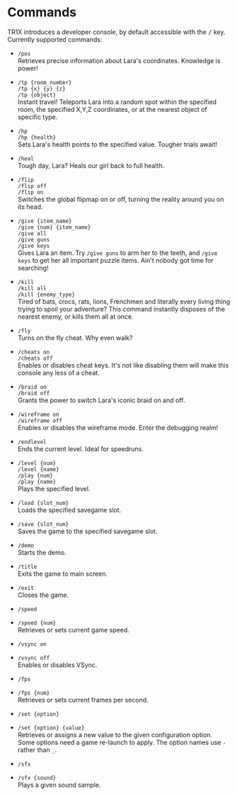 # Commands
TR1X introduces a developer console, by default accessible with the <kbd>/</kbd> key.
Currently supported commands:

- `/pos`  
  Retrieves precise information about Lara's coordinates. Knowledge is power!

- `/tp {room_number}`  
  `/tp {x} {y} {z}`  
  `/tp {object}`  
  Instant travel! Teleports Lara into a random spot within the specified room, the specified X,Y,Z coordinates, or at the nearest object of specific type.

- `/hp`  
  `/hp {health}`  
  Sets Lara's health points to the specified value. Tougher trials await!

- `/heal`  
  Tough day, Lara? Heals our girl back to full health.

- `/flip`  
  `/flip off`  
  `/flip on`  
  Switches the global flipmap on or off, turning the reality around you on its head.

- `/give {item_name}`  
  `/give {num} {item_name}`  
  `/give all`  
  `/give guns`  
  `/give keys`  
  Gives Lara an item. Try `/give guns` to arm her to the teeth, and `/give keys` to get her all important puzzle items. Ain't nobody got time for searching!

- `/kill`  
  `/kill all`  
  `/kill {enemy_type}`  
  Tired of bats, crocs, rats, lions, Frenchmen and literally every living thing trying to spoil your adventure? This command instantly disposes of the nearest enemy, or kills them all at once.

- `/fly`  
  Turns on the fly cheat. Why even walk?

- `/cheats on`  
  `/cheats off`  
  Enables or disables cheat keys. It's not like disabling them will make this console any less of a cheat.

- `/braid on`  
  `/braid off`  
  Grants the power to switch Lara's iconic braid on and off.

- `/wireframe on`  
  `/wireframe off`  
  Enables or disables the wireframe mode. Enter the debugging realm!

- `/endlevel`  
  Ends the current level. Ideal for speedruns.

- `/level {num}`  
  `/level {name}`  
  `/play {num}`  
  `/play {name}`  
  Plays the specified level.

- `/load {slot_num}`  
  Loads the specified savegame slot.

- `/save {slot_num}`  
  Saves the game to the specified savegame slot.

- `/demo`  
  Starts the demo.

- `/title`  
  Exits the game to main screen.

- `/exit`  
  Closes the game.

- `/speed`  
- `/speed {num}`  
  Retrieves or sets current game speed.

- `/vsync on`  
- `/vsync off`  
  Enables or disables VSync.

- `/fps`  
- `/fps {num}`  
  Retrieves or sets current frames per second.

- `/set {option}`  
- `/set {option} {value}`  
  Retrieves or assigns a new value to the given configuration option. Some options need a game re-launch to apply. The option names use `-` rather than `_`.

- `/sfx`  
- `/sfx {sound}`  
  Plays a given sound sample.
